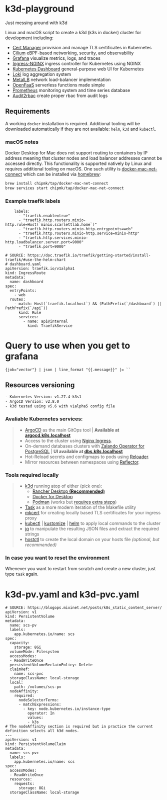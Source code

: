 # k3d-playground
Just messing around with k3d

Linux and macOS script to create a k3d (k3s in docker) cluster for development
including:

- [Cert Manager](https://github.com/cert-manager/cert-manager) provision and manage TLS certificates in Kubernetes
- [Cilium](https://github.com/cilium/cilium) eBPF-based networking, security, and observability
- [Grafana](https://github.com/grafana/grafana) visualize metrics, logs, and traces
- [Ingress-NGINX](https://github.com/kubernetes/ingress-nginx) ingress controller for Kubernetes using NGINX
- [Kubernetes Dashboard](https://github.com/kubernetes/dashboard) general-purpose web UI for Kubernetes
- [Loki](https://github.com/grafana/loki) log aggregation system
- [MetalLB](https://github.com/metallb/metallb) network load-balancer implementation
- [OpenFaaS](https://github.com/openfaas/faas) serverless functions made simple
- [Prometheus](https://github.com/prometheus/prometheus) monitoring system and time series database
- [Audit2rbac](https://github.com/liggitt/audit2rbac) create proper rbac from audit logs

## Requirements

A working `docker` installation is required. Additional tooling will be downloaded automatically if they are not
available: `helm`, `k3d` and `kubectl`.

### macOS notes

Docker Desktop for Mac does not support routing to containers by IP address meaning that cluster nodes and load balancer
addresses cannot be accessed directly. This functionality is supported natively by Linux and requires additional tooling
on macOS. One such utility is [docker-mac-net-connect](https://github.com/chipmk/docker-mac-net-connect) which can be
installed via [homebrew](https://brew.sh/):

```sh
brew install chipmk/tap/docker-mac-net-connect
brew services start chipmk/tap/docker-mac-net-connect
```



### Example traefik labels

```
    labels:
      - "traefik.enable=true"
      - "traefik.http.routers.minio-http.rule=Host(`minio.scarlettlab.home`)"
      - "traefik.http.routers.minio-http.entrypoints=web"
      - "traefik.http.routers.minio-http.service=minio-http"
      - "traefik.http.services.minio-http.loadbalancer.server.port=9000"
      - "traefik.port=9000"
```


```
# SOURCE: https://doc.traefik.io/traefik/getting-started/install-traefik/#use-the-helm-chart
# dashboard.yaml
apiVersion: traefik.io/v1alpha1
kind: IngressRoute
metadata:
  name: dashboard
spec:
  entryPoints:
    - web
  routes:
    - match: Host(`traefik.localhost`) && (PathPrefix(`/dashboard`) || PathPrefix(`/api`))
      kind: Rule
      services:
        - name: api@internal
          kind: TraefikService
```


# Query to use when you get to grafana

```
{job="vector"} | json | line_format "{{.message}}" |= ``
```



## Resources versioning

```bash
- Kubernetes Version: v1.27.4-k3s1
- ArgoCD Version: v2.8.0
- k3d tested using v5.6 with v1alpha5 config file
```
### Avaliable Kubernetes services:

> - [ArgoCD][argocd-url] as the main GitOps tool | **Available at [argocd.k8s.localhost][argocd-localhost]**
> - Access to the cluster using [Nginx Ingress][nginx-url].
> - On-demand databases clusters with [Zalando Operator for PostgreSQL][postgres-url] | **UI available at [dbs.k8s.localhost][dbs-localhost]**
> - Hot-Reload secrets and configmaps to pods using [Reloader][reloader-url].
> - Mirror resources between namespaces using [Reflector][reflector-url].

### Tools required locally

> - [k3d][k3d-url] running atop of either (pick one):
>   - [Rancher Desktop **(Recommended)**][rancher-url]
>   - [Docker for Desktop][docker-url]
>   - [Podman][podman-url] (works but [requires extra steps][podman-steps])
> - [Task][task-url] as a more modern iteration of the Makefile utility
> - [mkcert][mkcert-url] for creating locally based TLS certificates for your ingress proxy
> - [kubectl][kubectl-url] | [kustomize][kustomize-url] | [helm][helm-url] to apply local commands to the cluster
> - [jq][jq-url] to manipulate the resulting JSON files and extract the required strings
> - [hostctl][hostctl-url] to create the local domain on your hosts file *(optional, but recommended)*

### In case you want to reset the environment

Whenever you want to restart from scratch and create a new cluster, just type `task` again.

<!---
> - Metrics monitoring with [Prometheus's Stack][prometheus-url] (Also includes [Grafana][grafana-url])
-->
<!--- References --->
[tls-uri]: https://github.com/gruberdev/local-gitops/tree/main/config/tls
[storage-uri]: https://github.com/gruberdev/local-gitops/tree/main/storage
[argocd-url]: https://argo-cd.readthedocs.io/en/stable/
[nginx-url]: https://github.com/kubernetes/ingress-nginx
[vault-url]: https://github.com/hashicorp/vault
[vault-plugin-url]: https://github.com/argoproj-labs/argocd-vault-plugin
[postgres-url]: https://github.com/zalando/postgres-operator
[reloader-url]: https://github.com/stakater/Reloader
[prometheus-url]: https://github.com/prometheus-operator/kube-prometheus
[grafana-url]: https://github.com/grafana/grafana
[kube-cleanup-url]: https://github.com/lwolf/kube-cleanup-operator
[reflector-url]: https://github.com/emberstack/kubernetes-reflector
[kubefledged-url]: https://github.com/senthilrch/kube-fledged
[descheduler-url]: https://github.com/kubernetes-sigs/descheduler
[kwatch-url]: https://github.com/abahmed/kwatch
[botkube-url]: https://github.com/infracloudio/botkube
[kubenurse-url]: https://github.com/postfinance/kubenurse
[longhorn-url]: https://longhorn.io/
[longhorn-issue]: https://github.com/rancher/k3d/discussions/478
[velero-url]: https://velero.io/
[velero-list-url]: https://velero.io/docs/v1.7/supported-providers/
[kube-dump-url]: https://github.com/WoozyMasta/kube-dump
[stash-url]: https://stash.run/
[task-url]: https://taskfile.dev
[task-installation-url]: https://taskfile.dev/installation/
[mkcert-url]: https://github.com/FiloSottile/mkcert
[kubectl-url]: https://kubernetes.io/docs/tasks/tools/
[jq-url]: https://stedolan.github.io/jq/download/
[k3d-url]: https://k3d.io
[docker-url]: https://www.docker.com/products/docker-desktop/
[rancher-url]: https://rancherdesktop.io/
[podman-url]: https://podman.io/
[podman-steps]: https://k3d.io/v5.6.0/usage/advanced/podman/
[hostctl-url]: https://github.com/guumaster/hostctl
[kustomize-url]: https://kubectl.docs.kubernetes.io/installation/kustomize/
[helm-url]: https://helm.sh/docs/intro/install/
[chocolate-url]: https://chocolatey.org/install
[brew-url]: https://brew.sh/

<!--- Local URIs --->
[argocd-localhost]: https://argocd.k8s.localhost
[vault-localhost]: https://vault.k8s.localhost
[dbs-localhost]: https://dbs.k8s.localhost


# k3d-pv.yaml and k3d-pvc.yaml

```
# SOURCE: https://blogops.mixinet.net/posts/k8s_static_content_server/
apiVersion: v1
kind: PersistentVolume
metadata:
  name: scs-pv
  labels:
    app.kubernetes.io/name: scs
spec:
  capacity:
    storage: 8Gi
  volumeMode: Filesystem
  accessModes:
  - ReadWriteOnce
  persistentVolumeReclaimPolicy: Delete
  claimRef:
    name: scs-pvc
  storageClassName: local-storage
  local:
    path: /volumes/scs-pv
  nodeAffinity:
    required:
      nodeSelectorTerms:
      - matchExpressions:
        - key: node.kubernetes.io/instance-type
          operator: In
          values:
          - k3s
# The nodeAffinity section is required but in practice the current definition selects all k3d nodes.
---
apiVersion: v1
kind: PersistentVolumeClaim
metadata:
  name: scs-pvc
  labels:
    app.kubernetes.io/name: scs
spec:
  accessModes:
  - ReadWriteOnce
  resources:
    requests:
      storage: 8Gi
  storageClassName: local-storage
```

